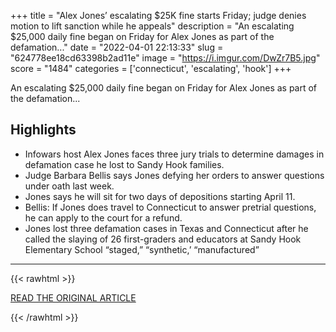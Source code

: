 +++
title = "Alex Jones’ escalating $25K fine starts Friday; judge denies motion to lift sanction while he appeals"
description = "An escalating $25,000 daily fine began on Friday for Alex Jones as part of the defamation..."
date = "2022-04-01 22:13:33"
slug = "624778ee18cd63398b2ad11e"
image = "https://i.imgur.com/DwZr7B5.jpg"
score = "1484"
categories = ['connecticut', 'escalating', 'hook']
+++

An escalating $25,000 daily fine began on Friday for Alex Jones as part of the defamation...

## Highlights

- Infowars host Alex Jones faces three jury trials to determine damages in defamation case he lost to Sandy Hook families.
- Judge Barbara Bellis says Jones defying her orders to answer questions under oath last week.
- Jones says he will sit for two days of depositions starting April 11.
- Bellis: If Jones does travel to Connecticut to answer pretrial questions, he can apply to the court for a refund.
- Jones lost three defamation cases in Texas and Connecticut after he called the slaying of 26 first-graders and educators at Sandy Hook Elementary School “staged,” “synthetic,’ “manufactured”

---

{{< rawhtml >}}
  <p class="article-category">
    <a target="_blank" href="https://www.newstimes.com/news/article/Alex-Jones-escalating-25K-fine-starts-Friday-17051146.php?src=nthpdesecp">READ THE ORIGINAL ARTICLE</a>
  </p>
{{< /rawhtml >}}
